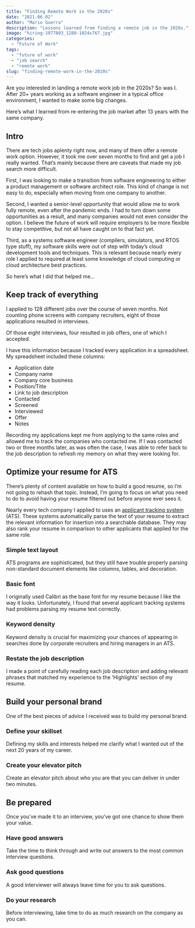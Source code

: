 ```yaml
---
title: "Finding Remote Work in the 2020s"
date: "2021-06-02"
author: "Mario Guerra"
description: "Lessons learned from finding a remote job in the 2020s."
image: "hiring-1977803_1280-1024x767.jpg"
categories:
  - "Future of Work"
tags:
  - "future of work"
  - "job search"
  - "remote work"
slug: "finding-remote-work-in-the-2020s"
---
```


Are you interested in landing a remote work job in the 2020s? So was I. After 20+ years working as a software engineer in a typical office environment, I wanted to make some big changes.

Here’s what I learned from re-entering the job market after 13 years with the same company.

## Intro

There are tech jobs aplenty right now, and many of them offer a remote work option. However, it took me over seven months to find and get a job I really wanted. That’s mainly because there are caveats that made my job search more difficult.

First, I was looking to make a transition from software engineering to either a product management or software architect role. This kind of change is not easy to do, especially when moving from one company to another.

Second, I wanted a senior-level opportunity that would allow me to work fully remote, even after the pandemic ends. I had to turn down some opportunities as a result, and many companies would not even consider the option. I believe the future of work will require employers to be more flexible to stay competitive, but not all have caught on to that fact yet.

Third, as a systems software engineer (compilers, simulators, and RTOS type stuff), my software skills were out of step with today’s cloud development tools and techniques. This is relevant because nearly every role I applied to required at least some knowledge of cloud computing or cloud architecture best practices.

So here’s what I did that helped me…

## Keep track of everything

I applied to 128 different jobs over the course of seven months. Not counting phone screens with company recruiters, eight of those applications resulted in interviews.

Of those eight interviews, four resulted in job offers, one of which I accepted.

I have this information because I tracked every application in a spreadsheet. My spreadsheet included these columns:

- Application date
- Company name
- Company core business
- Position/Title
- Link to job description
- Contacted
- Screened
- Interviewed
- Offer
- Notes

Recording my applications kept me from applying to the same roles and allowed me to track the companies who contacted me. If I was contacted two or three months later, as was often the case, I was able to refer back to the job description to refresh my memory on what they were looking for.

## Optimize your resume for ATS

There’s plenty of content available on how to build a good resume, so I’m not going to rehash that topic. Instead, I’m going to focus on what you need to do to avoid having your resume filtered out before anyone ever sees it.

Nearly every tech company I applied to uses an [applicant tracking system](https://www.jobscan.co/blog/8-things-you-need-to-know-about-applicant-tracking-systems/) (ATS). These systems automatically parse the text of your resume to extract the relevant information for insertion into a searchable database. They may also rank your resume in comparison to other applicants that applied for the same role.

### Simple text layout

ATS programs are sophisticated, but they still have trouble properly parsing non-standard document elements like columns, tables, and decoration.

### Basic font

I originally used Calibri as the base font for my resume because I like the way it looks. Unfortunately, I found that several applicant tracking systems had problems parsing my resume text correctly.

### Keyword density

Keyword density is crucial for maximizing your chances of appearing in searches done by corporate recruiters and hiring managers in an ATS.

### Restate the job description

I made a point of carefully reading each job description and adding relevant phrases that matched my experience to the ‘Highlights’ section of my resume.

## Build your personal brand

One of the best pieces of advice I received was to build my personal brand.

### Define your skillset

Defining my skills and interests helped me clarify what I wanted out of the next 20 years of my career.

### Create your elevator pitch

Create an elevator pitch about who you are that you can deliver in under two minutes.

## Be prepared

Once you’ve made it to an interview, you’ve got one chance to show them your value.

### Have good answers

Take the time to think through and write out answers to the most common interview questions.

### Ask good questions

A good interviewer will always leave time for you to ask questions.

### Do your research

Before interviewing, take time to do as much research on the company as you can.

